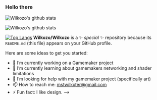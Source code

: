 ### Hello there

![Wilkozo's github stats](https://github-readme-stats.vercel.app/api?username=Wilkozo&theme=dark&show_icons=true)

![Wilkozo's github stats](https://github-readme-stats.vercel.app/api?username=Wilkozo&show_icons=true&theme=blue-green)


[![Top Langs](https://github-readme-stats.vercel.app/api/top-langs/?username=Wilkozo&layout=compact)](https://github.com/Wilkozo/github-readme-stats)
**Wilkozo/Wilkozo** is a ✨ _special_ ✨ repository because its `README.md` (this file) appears on your GitHub profile.

Here are some ideas to get you started:

- 🔭 I’m currently working on a Gamemaker project
- 🌱 I’m currently learning about gamemakers networking and shader limitations
- 🤔 I’m looking for help with my gamemaker project (specifically art)
- 📫 How to reach me: mstwilkxter@gmail.com
- ⚡ Fun fact: I like design.
-->
